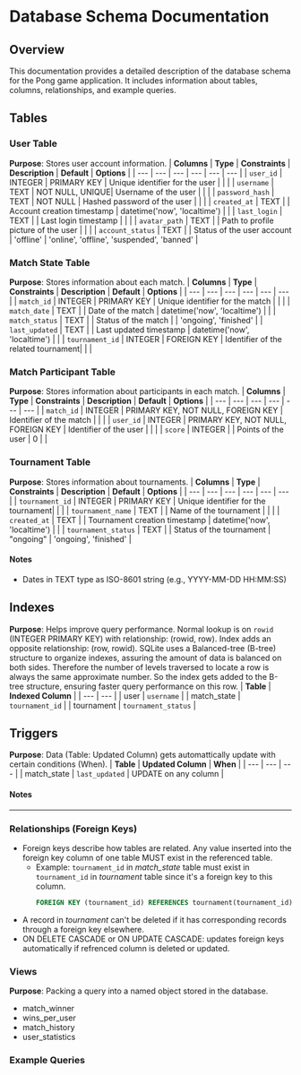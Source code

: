# Database Schema Documentation

## Overview
This documentation provides a detailed description of the database schema for the Pong game application. It includes information about tables, columns, relationships, and example queries.
## Tables

### User Table
**Purpose**: Stores user account information.
| **Columns** | **Type** | **Constraints** | **Description** | **Default** | **Options** |
| --- | --- | --- | --- | --- | --- |
| `user_id`         | INTEGER    | PRIMARY KEY     | Unique identifier for the user     | | |
| `username`        | TEXT       | NOT NULL, UNIQUE| Username of the user               | | |
| `password_hash`   | TEXT       | NOT NULL        | Hashed password of the user        | | |
| `created_at`      | TEXT       |                 | Account creation timestamp 		| datetime('now', 'localtime') | |
| `last_login`      | TEXT       |                 | Last login timestamp               | | |
| `avatar_path` | TEXT       |                 | Path to profile picture of the user        | | |
| `account_status`  | TEXT       |                 | Status of the user account         | 'offline' | 'online', 'offline', 'suspended', 'banned' |

### Match State Table
**Purpose**: Stores information about each match.
| **Columns** | **Type** | **Constraints** | **Description** | **Default** | **Options** |
| --- | --- | --- | --- | --- | --- |
| `match_id`        | INTEGER    | PRIMARY KEY     | Unique identifier for the match    | | |
| `match_date`      | TEXT       |                 | Date of the match 					| datetime('now', 'localtime') | |
| `match_status`    | TEXT       |                 | Status of the match                | | 'ongoing', 'finished' |
| `last_updated`    | TEXT       |                 | Last updated timestamp 			| datetime('now', 'localtime') | |
| `tournament_id`   | INTEGER    | FOREIGN KEY     | Identifier of the related tournament| | |

### Match Participant Table
**Purpose**: Stores information about participants in each match.
| **Columns** | **Type** | **Constraints** | **Description** | **Default** | **Options** |
| --- | --- | --- | --- | --- | --- |
| `match_id`        | INTEGER    | PRIMARY KEY, NOT NULL, FOREIGN KEY        | Identifier of the match            | | |
| `user_id`         | INTEGER    | PRIMARY KEY, NOT NULL, FOREIGN KEY        | Identifier of the user             | | |
| `score`           | INTEGER    |                 | Points of the user 				    | 0 | |

### Tournament Table
**Purpose**: Stores information about tournaments.
| **Columns** | **Type** | **Constraints** | **Description** | **Default** | **Options** |
| --- | --- | --- | --- | --- | --- |
| `tournament_id`           | INTEGER    | PRIMARY KEY     | Unique identifier for the tournament| | |
| `tournament_name`         | TEXT       |                 | Name of the tournament             | | |
| `created_at`              | TEXT       |                 | Tournament creation timestamp 		| datetime('now', 'localtime') | |
| `tournament_status`       | TEXT       |                 | Status of the tournament 			| "ongoing" | 'ongoing', 'finished' |

#### Notes
- Dates in TEXT type as ISO-8601 string (e.g., YYYY-MM-DD HH:MM:SS)

## Indexes
**Purpose**: Helps improve query performance. Normal lookup is on `rowid` (INTEGER PRIMARY KEY) with relationship: (rowid, row). Index adds an opposite relationship: (row, rowid). SQLite uses a Balanced-tree (B-tree) structure to organize indexes, assuring the amount of data is balanced on both sides. Therefore the number of levels traversed to locate a row is always the same approximate number. So the index gets added to the B-tree structure, ensuring faster query performance on this row.
| **Table** | **Indexed Column** |
| --- | --- |
| user | `username` |
| match_state | `tournament_id` |
| tournament | `tournament_status` |

## Triggers
**Purpose**: Data (Table: Updated Column) gets automattically update with certain conditions (When). 
| **Table** | **Updated Column** | **When** |
| --- | --- | --- |
| match_state | `last_updated` | UPDATE on any column |

#### Notes

---

### Relationships (Foreign Keys)
- Foreign keys describe how tables are related. Any value inserted into the foreign key column of one table MUST exist in the referenced table.
	- Example: `tournament_id` in *match_state* table must exist in `tournament_id` in *tournament* table since it's a foreign key to this column. 
		```sql 
		FOREIGN KEY (tournament_id) REFERENCES tournament(tournament_id) [ON DELETE CASCADE];
- A record in *tournament* can't be deleted if it has corresponding records through a foreign key elsewhere.</br>
- ON DELETE CASCADE or ON UPDATE CASCADE: updates foreign keys automatically if refrenced column is deleted or updated.

### Views
**Purpose**: Packing a query into a named object stored in the database.
- match_winner
- wins_per_user
- match_history
- user_statistics

### Example Queries
